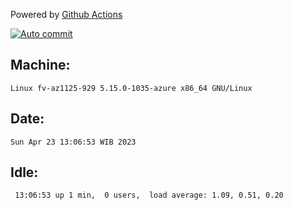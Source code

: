 Powered by [Github Actions](https://github.com/features/actions)

[![Auto commit](https://github.com/hiage/workstation/workflows/Auto%20commit/badge.svg)](https://github.com/hiage/workstation/actions?query=workflow%3A%22Auto+commit%22)

## Machine:
```
Linux fv-az1125-929 5.15.0-1035-azure x86_64 GNU/Linux
```
## Date:
```
Sun Apr 23 13:06:53 WIB 2023
```
## Idle:
```
 13:06:53 up 1 min,  0 users,  load average: 1.09, 0.51, 0.20
```
